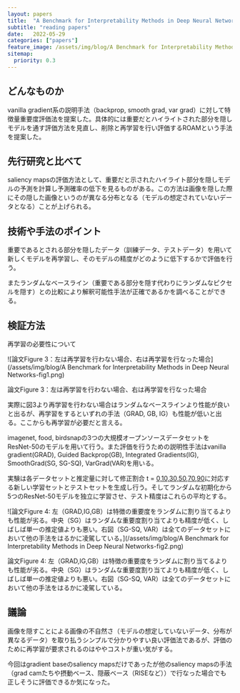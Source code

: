 ```yaml
---
layout: papers
title:  "A Benchmark for Interpretability Methods in Deep Neural Networks"
subtitle: "reading papers"
date:   2022-05-29
categories: ["papers"]
feature_image: /assets/img/blog/A Benchmark for Interpretability Methods in Deep Neural Networks-fig1.png
sitemap:
  priority: 0.3
---
```


## どんなものか

vanilla gradient系の説明手法（backprop, smooth grad, var grad）に対して特徴量重要度評価法を提案した。具体的には重要だとハイライトされた部分を隠しモデルを通す評価方法を見直し、削除と再学習を行い評価するROAMという手法を提案した。
<!--more-->
## 先行研究と比べて

saliency mapsの評価方法として、重要だと示されたハイライト部分を隠しモデルの予測を計算し予測確率の低下を見るものがある。この方法は画像を隠した際にその隠した画像というのが異なる分布となる（モデルの想定されていないデータとなる）ことが上げられる。

## 技術や手法のポイント

重要であるとされる部分を隠したデータ（訓練データ、テストデータ）を用いて新しくモデルを再学習し、そのモデルの精度がどのように低下するかで評価を行う。

またランダムなベースライン（重要である部分を隠す代わりにランダムなピクセルを隠す）との比較により解釈可能性手法が正確であるかを調べることができる。

## 検証方法

再学習の必要性について

![論文Figure 3：左は再学習を行わない場合、右は再学習を行なった場合](/assets/img/blog/A Benchmark for Interpretability Methods in Deep Neural Networks-fig1.png)

論文Figure 3：左は再学習を行わない場合、右は再学習を行なった場合

実際に図3より再学習を行わない場合はランダムなベースラインより性能が良いと出るが、再学習をするといずれの手法（GRAD, GB, IG）も性能が低いと出る。ここからも再学習が必要だと言える。

imagenet, food, birdsnapの3つの大規模オープンソースデータセットをResNet-50のモデルを用いて行う。また評価を行うための説明性手法はvanilla gradient(GRAD), Guided Backprop(GB), Integrated Gradients(IG), SmoothGrad(SG, SG-SQ), VarGrad(VAR)を用いる。

実験は各データセットと推定量に対して修正割合 t = [0,10,30,50,70,90](%)に対応する新しい学習セットとテストセットを生成し行う。そしてランダムな初期化から5つのResNet-50モデルを独立に学習させ、テスト精度はこれらの平均とする。

![論文Figure 4: 左（GRAD,IG,GB）は特徴の重要度をランダムに割り当てるよりも性能が劣る。中央（SG）はランダムな重要度割り当てよりも精度が低く、しばしば単一の推定値よりも悪い。右図（SG-SQ, VAR）は全てのデータセットにおいて他の手法をはるかに凌駕している。](/assets/img/blog/A Benchmark for Interpretability Methods in Deep Neural Networks-fig2.png)

論文Figure 4: 左（GRAD,IG,GB）は特徴の重要度をランダムに割り当てるよりも性能が劣る。中央（SG）はランダムな重要度割り当てよりも精度が低く、しばしば単一の推定値よりも悪い。右図（SG-SQ, VAR）は全てのデータセットにおいて他の手法をはるかに凌駕している。

## 議論

画像を隠すことによる画像の不自然さ（モデルの想定していないデータ、分布が異なるデータ）を取り払うシンプルで分かりやすい良い評価法であるが、評価のために再学習が要求されるのはややコストが重い気がする。

今回はgradient baseのsaliency mapsだけであったが他のsaliency mapsの手法（grad camたちや摂動ベース、隠蔽ベース（RISEなど））で行なった場合でも正しそうに評価できるか気になった。
